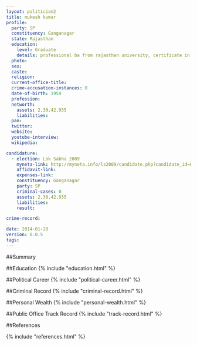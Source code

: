 ```yaml
---
layout: politician2
title: mukesh kumar
profile: 
  party: SP
  constituency: Ganganagar
  state: Rajasthan
  education: 
    level: Graduate
    details: professional ba from rajasthan university, certificate in disaster management, vardhaman mahaveer open university,kota, bachelors of journalism and mass communication, vardhaman mahaveer open university, kota, diploma in urdu language, national council of promotion in
  photo: 
  sex: 
  caste: 
  religion: 
  current-office-title: 
  crime-accusation-instances: 0
  date-of-birth: 1959
  profession: 
  networth: 
    assets: 2,30,42,935
    liabilities: 
  pan: 
  twitter: 
  website: 
  youtube-interview: 
  wikipedia: 

candidature: 
  - election: Lok Sabha 2009
    myneta-link: http://myneta.info/ls2009/candidate.php?candidate_id=6030
    affidavit-link: 
    expenses-link: 
    constituency: Ganganagar 
    party: SP
    criminal-cases: 0
    assets: 2,30,42,935
    liabilities: 
    result:  

crime-record: 

date: 2014-01-28
version: 0.0.5
tags: 
---
```

##Summary


##Education
{% include "education.html" %}


##Political Career
{% include "political-career.html" %}


##Criminal Record
{% include "criminal-record.html" %}


##Personal Wealth
{% include "personal-wealth.html" %}


##Public Office Track Record
{% include "track-record.html" %}


##References


{% include "references.html" %}